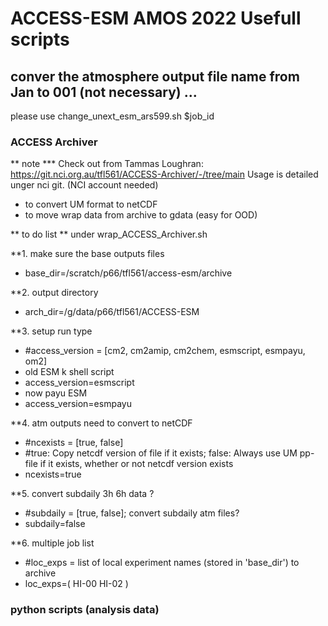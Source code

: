 # ACCESS-ESM AMOS 2022 Usefull scripts

## conver the atmosphere output file name from Jan to 001 (not necessary) ...

  please use change_unext_esm_ars599.sh $job_id

### ACCESS Archiver

** note ***
Check out from Tammas Loughran:
https://git.nci.org.au/tfl561/ACCESS-Archiver/-/tree/main
Usage is detailed unger nci git. (NCI account needed)

- to convert UM format to netCDF
- to move wrap data from archive to gdata (easy for OOD)

** to do list **
under wrap_ACCESS_Archiver.sh

**1.  make sure the base outputs files
- base_dir=/scratch/p66/tfl561/access-esm/archive

**2.  output directory
- arch_dir=/g/data/p66/tfl561/ACCESS-ESM
 
**3.  setup run type
-  #access_version = [cm2, cm2amip, cm2chem, esmscript, esmpayu, om2]
- old ESM k shell script
- access_version=esmscript
- now payu ESM
- access_version=esmpayu
 
**4.  atm outputs need to convert to netCDF
- #ncexists = [true, false]
- #true: Copy netcdf version of file if it exists; false: Always use UM pp-file if it exists, whether or not netcdf version exists
- ncexists=true
 
**5.  convert subdaily 3h 6h data ?
- #subdaily = [true, false]; convert subdaily atm files?
- subdaily=false
 
**6.  multiple job list
- #loc_exps = list of local experiment names (stored in 'base_dir') to archive
- loc_exps=(
HI-00
HI-02
)

### python scripts (analysis data)



